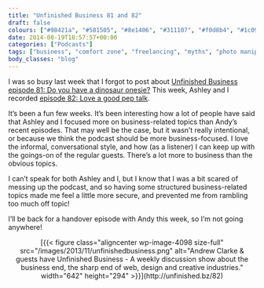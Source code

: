```yaml
---
title: "Unfinished Business 81 and 82"
draft: false
colours: ["#98421a", "#581505", "#8e1406", "#311107", "#f0d8b4", "#1c0903", "#d5c9bf"]
date: 2014-08-19T18:57:57+00:00
categories: ["Podcasts"]
tags: ["business", "comfort zone", "freelancing", "myths", "photo manipulation", "social media", "speaking", "writing"]
body_classes: "blog"
---
```


I was so busy last week that I forgot to post about [Unfinished Business episode 81: Do you have a dinosaur onesie?](http://unfinished.bz/81) This week, Ashley and I recorded [episode 82: Love a good pep talk](http://unfinished.bz/82).

It’s been a fun few weeks. It’s been interesting how a lot of people have said that Ashley and I focused more on business-related topics than Andy’s recent episodes. That may well be the case, but it wasn’t really intentional, or because we think the podcast should be more business-focused. I love the informal, conversational style, and how (as a listener) I can keep up with the goings-on of the regular guests. There’s a lot more to business than the obvious topics.

I can’t speak for both Ashley and I, but I know that I was a bit scared of messing up the podcast, and so having some structured business-related topics made me feel a little more secure, and prevented me from rambling too much off topic!

I’ll be back for a handover episode with Andy this week, so I’m not going anywhere!

<p style="text-align: center;">[{{< figure class="aligncenter wp-image-4098 size-full" src="/images/2013/11/unfinishedbusiness.png" alt="Andrew Clarke &amp; guests have Unfinished Business - A weekly discussion show about the business end, the sharp end of web, design and creative industries." width="642" height="294" >}}](http://unfinished.bz/82)</p>
